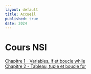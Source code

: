```yaml
---
layout: default
title: Accueil
published: true
date: 2024
---
```


# Cours NSI

[Chapitre 1 - Variables, if et boucle while]({{site.baseurl}}/chapitre1/)<br>
[Chapitre 2 - Tableau, tuple et boucle for]({{site.baseurl}}/chapitre2/)<br>
